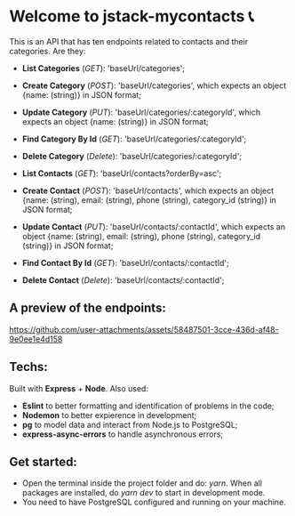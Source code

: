 # Welcome to **jstack-mycontacts** 📞
This is an API that has ten endpoints related to contacts and their categories. Are they:
- **List Categories** (*GET*): 'baseUrl/categories';
- **Create Category** (*POST*): 'baseUrl/categories', which expects an object {name: (string)} in JSON format;
- **Update Category** (*PUT*): 'baseUrl/categories/:categoryId', which expects an object {name: (string)} in JSON format;
- **Find Category By Id** (*GET*): 'baseUrl/categories/:categoryId';
- **Delete Category** (*Delete*): 'baseUrl/categories/:categoryId';

- **List Contacts** (*GET*): 'baseUrl/contacts?orderBy=asc';
- **Create Contact** (*POST*): 'baseUrl/contacts', which expects an object 
{name: (string), email: (string), phone (string), category_id (string)} in JSON format;
- **Update Contact** (*PUT*): 'baseUrl/contacts/:contactId', which expects an object
{name: (string), email: (string), phone (string), category_id (string)} in JSON format;
- **Find Contact By Id** (*GET*): 'baseUrl/contacts/:contactId';
- **Delete Contact** (*Delete*): 'baseUrl/contacts/:contactId';

## A preview of the endpoints:
https://github.com/user-attachments/assets/58487501-3cce-436d-af48-9e0ee1e4d158



## Techs:
Built with **Express** + **Node**. Also used:
- **Eslint** to better formatting and identification of problems in the code;
- **Nodemon** to better expierence in development;
- **pg** to model data and interact from Node.js to PostgreSQL;
- **express-async-errors** to handle asynchronous errors;

## Get started:
- Open the terminal inside the project folder and do: *yarn*. When all packages are installed, do *yarn dev* to start in development mode.
- You need to have PostgreSQL configured and running on your machine.
